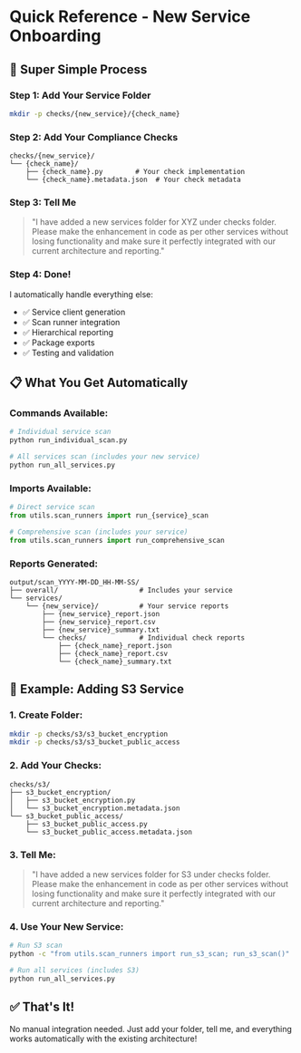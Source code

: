 # Quick Reference - New Service Onboarding

## 🚀 Super Simple Process

### **Step 1: Add Your Service Folder**
```bash
mkdir -p checks/{new_service}/{check_name}
```

### **Step 2: Add Your Compliance Checks**
```
checks/{new_service}/
└── {check_name}/
    ├── {check_name}.py        # Your check implementation
    └── {check_name}.metadata.json  # Your check metadata
```

### **Step 3: Tell Me**
> "I have added a new services folder for XYZ under checks folder. Please make the enhancement in code as per other services without losing functionality and make sure it perfectly integrated with our current architecture and reporting."

### **Step 4: Done!**
I automatically handle everything else:
- ✅ Service client generation
- ✅ Scan runner integration  
- ✅ Hierarchical reporting
- ✅ Package exports
- ✅ Testing and validation

## 📋 What You Get Automatically

### **Commands Available:**
```bash
# Individual service scan
python run_individual_scan.py

# All services scan (includes your new service)
python run_all_services.py
```

### **Imports Available:**
```python
# Direct service scan
from utils.scan_runners import run_{service}_scan

# Comprehensive scan (includes your service)
from utils.scan_runners import run_comprehensive_scan
```

### **Reports Generated:**
```
output/scan_YYYY-MM-DD_HH-MM-SS/
├── overall/                    # Includes your service
└── services/
    └── {new_service}/          # Your service reports
        ├── {new_service}_report.json
        ├── {new_service}_report.csv
        ├── {new_service}_summary.txt
        └── checks/             # Individual check reports
            ├── {check_name}_report.json
            ├── {check_name}_report.csv
            └── {check_name}_summary.txt
```

## 🎯 Example: Adding S3 Service

### **1. Create Folder:**
```bash
mkdir -p checks/s3/s3_bucket_encryption
mkdir -p checks/s3/s3_bucket_public_access
```

### **2. Add Your Checks:**
```
checks/s3/
├── s3_bucket_encryption/
│   ├── s3_bucket_encryption.py
│   └── s3_bucket_encryption.metadata.json
└── s3_bucket_public_access/
    ├── s3_bucket_public_access.py
    └── s3_bucket_public_access.metadata.json
```

### **3. Tell Me:**
> "I have added a new services folder for S3 under checks folder. Please make the enhancement in code as per other services without losing functionality and make sure it perfectly integrated with our current architecture and reporting."

### **4. Use Your New Service:**
```bash
# Run S3 scan
python -c "from utils.scan_runners import run_s3_scan; run_s3_scan()"

# Run all services (includes S3)
python run_all_services.py
```

## ✅ That's It!

No manual integration needed. Just add your folder, tell me, and everything works automatically with the existing architecture! 